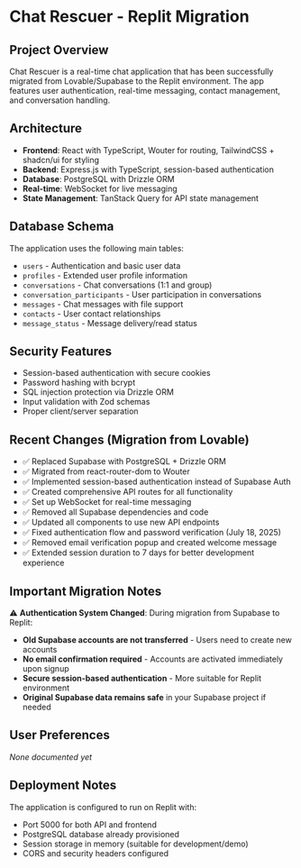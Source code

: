 # Chat Rescuer - Replit Migration

## Project Overview
Chat Rescuer is a real-time chat application that has been successfully migrated from Lovable/Supabase to the Replit environment. The app features user authentication, real-time messaging, contact management, and conversation handling.

## Architecture
- **Frontend**: React with TypeScript, Wouter for routing, TailwindCSS + shadcn/ui for styling
- **Backend**: Express.js with TypeScript, session-based authentication
- **Database**: PostgreSQL with Drizzle ORM
- **Real-time**: WebSocket for live messaging
- **State Management**: TanStack Query for API state management

## Database Schema
The application uses the following main tables:
- `users` - Authentication and basic user data
- `profiles` - Extended user profile information
- `conversations` - Chat conversations (1:1 and group)
- `conversation_participants` - User participation in conversations
- `messages` - Chat messages with file support
- `contacts` - User contact relationships
- `message_status` - Message delivery/read status

## Security Features
- Session-based authentication with secure cookies
- Password hashing with bcrypt
- SQL injection protection via Drizzle ORM
- Input validation with Zod schemas
- Proper client/server separation

## Recent Changes (Migration from Lovable)
- ✅ Replaced Supabase with PostgreSQL + Drizzle ORM
- ✅ Migrated from react-router-dom to Wouter
- ✅ Implemented session-based authentication instead of Supabase Auth
- ✅ Created comprehensive API routes for all functionality
- ✅ Set up WebSocket for real-time messaging
- ✅ Removed all Supabase dependencies and code
- ✅ Updated all components to use new API endpoints
- ✅ Fixed authentication flow and password verification (July 18, 2025)
- ✅ Removed email verification popup and created welcome message
- ✅ Extended session duration to 7 days for better development experience

## Important Migration Notes
⚠️ **Authentication System Changed**: During migration from Supabase to Replit:
- **Old Supabase accounts are not transferred** - Users need to create new accounts
- **No email confirmation required** - Accounts are activated immediately upon signup
- **Secure session-based authentication** - More suitable for Replit environment
- **Original Supabase data remains safe** in your Supabase project if needed

## User Preferences
*None documented yet*

## Deployment Notes
The application is configured to run on Replit with:
- Port 5000 for both API and frontend
- PostgreSQL database already provisioned
- Session storage in memory (suitable for development/demo)
- CORS and security headers configured